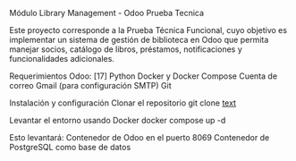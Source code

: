 Módulo Library Management - Odoo Prueba Tecnica

Este proyecto corresponde a la Prueba Técnica Funcional, cuyo objetivo es implementar un sistema de gestión de biblioteca en Odoo que permita manejar socios, catálogo de libros, préstamos, notificaciones y funcionalidades adicionales.

Requerimientos
Odoo: [17]
Python
Docker y Docker Compose
Cuenta de correo Gmail (para configuración SMTP) 
Git

Instalación y configuración
Clonar el repositorio
git clone [text](https://github.com/adrianajacobo2002/LibraryManagement.git)


Levantar el entorno usando Docker
docker compose up -d

Esto levantará:
Contenedor de Odoo en el puerto 8069
Contenedor de PostgreSQL como base de datos

